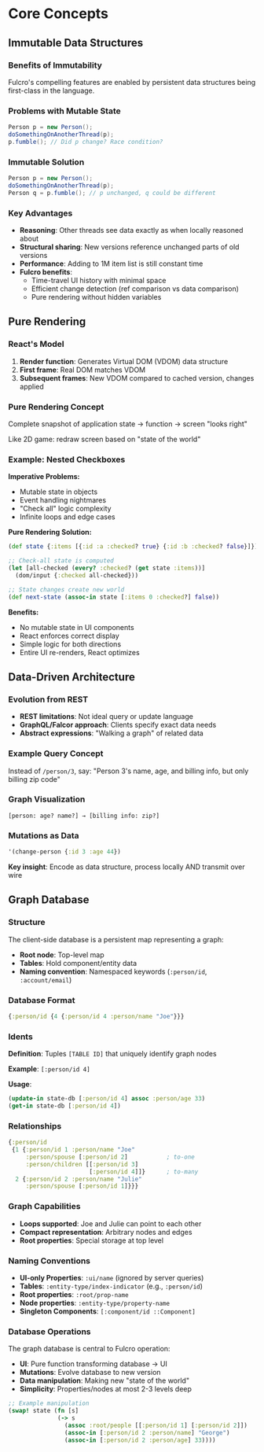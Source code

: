 # Core Concepts

## Immutable Data Structures

### Benefits of Immutability
Fulcro's compelling features are enabled by persistent data structures being first-class in the language.

### Problems with Mutable State
```java
Person p = new Person();
doSomethingOnAnotherThread(p);
p.fumble(); // Did p change? Race condition?
```

### Immutable Solution
```java
Person p = new Person();
doSomethingOnAnotherThread(p);
Person q = p.fumble(); // p unchanged, q could be different
```

### Key Advantages
- **Reasoning**: Other threads see data exactly as when locally reasoned about
- **Structural sharing**: New versions reference unchanged parts of old versions
- **Performance**: Adding to 1M item list is still constant time
- **Fulcro benefits**:
  - Time-travel UI history with minimal space
  - Efficient change detection (ref comparison vs data comparison)
  - Pure rendering without hidden variables

## Pure Rendering

### React's Model
1. **Render function**: Generates Virtual DOM (VDOM) data structure
2. **First frame**: Real DOM matches VDOM
3. **Subsequent frames**: New VDOM compared to cached version, changes applied

### Pure Rendering Concept
Complete snapshot of application state → function → screen "looks right"

Like 2D game: redraw screen based on "state of the world"

### Example: Nested Checkboxes

**Imperative Problems:**
- Mutable state in objects
- Event handling nightmares
- "Check all" logic complexity
- Infinite loops and edge cases

**Pure Rendering Solution:**
```clojure
(def state {:items [{:id :a :checked? true} {:id :b :checked? false}]})

;; Check-all state is computed
(let [all-checked (every? :checked? (get state :items))]
  (dom/input {:checked all-checked}))

;; State changes create new world
(def next-state (assoc-in state [:items 0 :checked?] false))
```

**Benefits:**
- No mutable state in UI components
- React enforces correct display
- Simple logic for both directions
- Entire UI re-renders, React optimizes

## Data-Driven Architecture

### Evolution from REST
- **REST limitations**: Not ideal query or update language
- **GraphQL/Falcor approach**: Clients specify exact data needs
- **Abstract expressions**: "Walking a graph" of related data

### Example Query Concept
Instead of `/person/3`, say:
"Person 3's name, age, and billing info, but only billing zip code"

### Graph Visualization
```
[person: age? name?] → [billing info: zip?]
```

### Mutations as Data
```clojure
'(change-person {:id 3 :age 44})
```

**Key insight**: Encode as data structure, process locally AND transmit over wire

## Graph Database

### Structure
The client-side database is a persistent map representing a graph:
- **Root node**: Top-level map
- **Tables**: Hold component/entity data
- **Naming convention**: Namespaced keywords (`:person/id`, `:account/email`)

### Database Format
```clojure
{:person/id {4 {:person/id 4 :person/name "Joe"}}}
```

### Idents
**Definition**: Tuples `[TABLE ID]` that uniquely identify graph nodes

**Example**: `[:person/id 4]`

**Usage**:
```clojure
(update-in state-db [:person/id 4] assoc :person/age 33)
(get-in state-db [:person/id 4])
```

### Relationships
```clojure
{:person/id
 {1 {:person/id 1 :person/name "Joe"
     :person/spouse [:person/id 2]           ; to-one
     :person/children [[:person/id 3]
                       [:person/id 4]]}      ; to-many
  2 {:person/id 2 :person/name "Julie"
     :person/spouse [:person/id 1]}}}
```

### Graph Capabilities
- **Loops supported**: Joe and Julie can point to each other
- **Compact representation**: Arbitrary nodes and edges
- **Root properties**: Special storage at top level

### Naming Conventions
- **UI-only Properties**: `:ui/name` (ignored by server queries)
- **Tables**: `:entity-type/index-indicator` (e.g., `:person/id`)
- **Root properties**: `:root/prop-name`
- **Node properties**: `:entity-type/property-name`
- **Singleton Components**: `[:component/id ::Component]`

### Database Operations
The graph database is central to Fulcro operation:
- **UI**: Pure function transforming database → UI
- **Mutations**: Evolve database to new version
- **Data manipulation**: Making new "state of the world"
- **Simplicity**: Properties/nodes at most 2-3 levels deep

```clojure
;; Example manipulation
(swap! state (fn [s]
              (-> s
                (assoc :root/people [[:person/id 1] [:person/id 2]])
                (assoc-in [:person/id 2 :person/name] "George")
                (assoc-in [:person/id 2 :person/age] 33))))
```